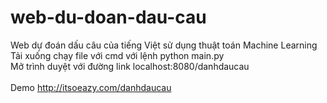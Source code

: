 # web-du-doan-dau-cau<br>
Web dự đoán dấu câu của tiếng Việt sử dụng thuật toán Machine Learning<br>
Tải xuống chạy file với cmd với lệnh python main.py<br>
Mở trình duyệt với đường link localhost:8080/danhdaucau<br><br>
Demo http://itsoeazy.com/danhdaucau
